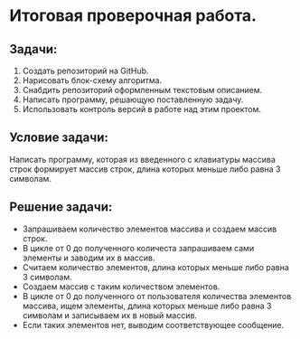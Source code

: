 # Итоговая проверочная работа.
## Задачи:
1. Создать репозиторий на GitHub.
2. Нарисовать блок-схему алгоритма.
3. Снабдить репозиторий оформленным текстовым описанием.
4. Написать программу, решающую поставленную задачу.
5. Использовать контроль версий в работе над этим проектом.
## Условие задачи: 
Написать программу, которая из введенного с клавиатуры массива строк формирует массив строк, длина которых меньше либо равна 3 символам. 
## Решение задачи:
* Запрашиваем количество элементов массива и создаем массив строк.
* В цикле от 0 до полученного количеста запрашиваем сами элементы и заводим их в массив.
* Считаем количество элементов, длина которых меньше либо равна 3 символам.
* Создаем массив с таким количеством элементов.
* В цикле от 0 до полученного от пользователя количества элементов массива, ищем элементы, длина которых меньше либо равна 3 символам и записываем их в новый массив.
* Если таких элементов нет, выводим соответствующее сообщение. 